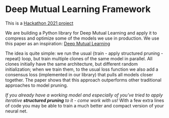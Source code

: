 # Deep Mutual Learning Framework

This is a [Hackathon 2021 project](https://garagehackbox.azurewebsites.net/hackathons/2356/projects/107707)

We are building a Python library for Deep Mutual Learning and apply it to compress and
optimize some of the models we use in production. We use this paper as an inspiration:
[Deep Mutual
Learning](https://openaccess.thecvf.com/content_cvpr_2018/papers/Zhang_Deep_Mutual_Learning_CVPR_2018_paper.pdf)

The idea is quite simple: we run the usual {train - apply structured pruning - repeat}
loop, but train multiple clones of the same model in parallel. All clones initially have the same
architecture, but different random initialization; when we train them, to the usual loss function
we also add a consensus loss (implemented in our library) that pulls all models closer together.
The paper shows that this approach outperforms other traditional approaches to model pruning. 

*If you already have a working model and especially of you've tried to apply iterative **structured
pruning** to it - come work with us!* With a few extra lines of code you may be able to train a much better and compact version of your neural net.
